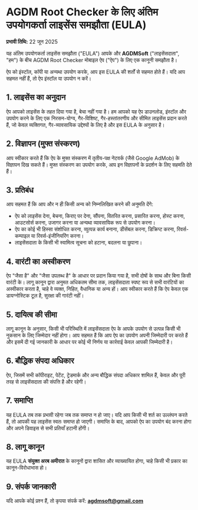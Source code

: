 # AGDM Root Checker के लिए अंतिम उपयोगकर्ता लाइसेंस समझौता (EULA)

**प्रभावी तिथि:** 22 जून 2025

यह अंतिम उपयोगकर्ता लाइसेंस समझौता ("EULA") आपके और **AGDMSoft** ("लाइसेंसदाता", "हम") के बीच AGDM Root Checker मोबाइल ऐप ("ऐप") के लिए एक कानूनी समझौता है।

ऐप को इंस्टॉल, कॉपी या अन्यथा उपयोग करके, आप इस EULA की शर्तों से सहमत होते हैं। यदि आप सहमत नहीं हैं, तो ऐप इंस्टॉल या उपयोग न करें।

## 1. लाइसेंस का अनुदान

ऐप आपको लाइसेंस के तहत दिया गया है, बेचा नहीं गया है। हम आपको यह ऐप डाउनलोड, इंस्टॉल और उपयोग करने के लिए एक निरसन-योग्य, गैर-विशिष्ट, गैर-हस्तांतरणीय और सीमित लाइसेंस प्रदान करते हैं, जो केवल व्यक्तिगत, गैर-व्यावसायिक उद्देश्यों के लिए है और इस EULA के अनुसार है।

## 2. विज्ञापन (मुफ्त संस्करण)

आप स्वीकार करते हैं कि ऐप के मुफ्त संस्करण में तृतीय-पक्ष नेटवर्क (जैसे Google AdMob) के विज्ञापन दिख सकते हैं। मुफ्त संस्करण का उपयोग करके, आप इन विज्ञापनों के प्रदर्शन के लिए सहमति देते हैं।

## 3. प्रतिबंध

आप सहमत हैं कि आप और न ही किसी अन्य को निम्नलिखित करने की अनुमति देंगे:

* ऐप को लाइसेंस देना, बेचना, किराए पर देना, सौंपना, वितरित करना, प्रसारित करना, होस्ट करना, आउटसोर्स करना, उजागर करना या अन्यथा व्यावसायिक रूप से उपयोग करना।
* ऐप का कोई भी हिस्सा संशोधित करना, व्युत्पन्न कार्य बनाना, डीसेंबल करना, डिक्रिप्ट करना, रिवर्स-कम्पाइल या रिवर्स-इंजीनियरिंग करना।
* लाइसेंसदाता के किसी भी स्वामित्व सूचना को हटाना, बदलना या छुपाना।

## 4. वारंटी का अस्वीकरण

ऐप "जैसा है" और "जैसा उपलब्ध है" के आधार पर प्रदान किया गया है, सभी दोषों के साथ और बिना किसी वारंटी के। लागू कानून द्वारा अनुमत अधिकतम सीमा तक, लाइसेंसदाता स्पष्ट रूप से सभी वारंटियों का अस्वीकार करता है, चाहे वे व्यक्त, निहित, वैधानिक या अन्य हों। आप स्वीकार करते हैं कि ऐप केवल एक डायग्नोस्टिक टूल है, सुरक्षा की गारंटी नहीं।

## 5. दायित्व की सीमा

लागू कानून के अनुसार, किसी भी परिस्थिति में लाइसेंसदाता ऐप के आपके उपयोग से उत्पन्न किसी भी नुकसान के लिए जिम्मेदार नहीं होगा। आप सहमत हैं कि आप ऐप का उपयोग अपनी जिम्मेदारी पर करते हैं और इसमें दी गई जानकारी के आधार पर कोई भी निर्णय या कार्रवाई केवल आपकी जिम्मेदारी है।

## 6. बौद्धिक संपदा अधिकार

ऐप, जिसमें सभी कॉपीराइट, पेटेंट, ट्रेडमार्क और अन्य बौद्धिक संपदा अधिकार शामिल हैं, केवल और पूरी तरह से लाइसेंसदाता की संपत्ति है और रहेगी।

## 7. समाप्ति

यह EULA तब तक प्रभावी रहेगा जब तक समाप्त न हो जाए। यदि आप किसी भी शर्त का उल्लंघन करते हैं, तो आपकी यह लाइसेंस स्वतः समाप्त हो जाएगी। समाप्ति के बाद, आपको ऐप का उपयोग बंद करना होगा और अपने डिवाइस से सभी प्रतियाँ हटानी होंगी।

## 8. लागू कानून

यह EULA **संयुक्त अरब अमीरात** के कानूनों द्वारा शासित और व्याख्यायित होगा, चाहे किसी भी प्रकार का कानून-विरोधाभास हो।

## 9. संपर्क जानकारी

यदि आपके कोई प्रश्न हैं, तो कृपया संपर्क करें: **agdmsoft@gmail.com**
